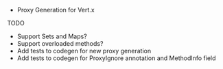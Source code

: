 * Proxy Generation for Vert.x

TODO

* Support Sets and Maps?
* Support overloaded methods?
* Add tests to codegen for new proxy generation
* Add tests to codegen for ProxyIgnore annotation and MethodInfo field